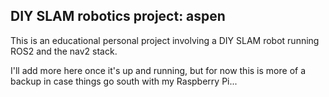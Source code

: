 ## DIY SLAM robotics project: aspen

This is an educational personal project involving a DIY SLAM robot running ROS2 and the nav2 stack.

I'll add more here once it's up and running, but for now this is more of a backup in case things go south with my Raspberry Pi...